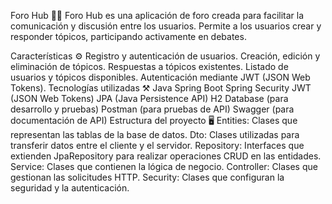 Foro Hub 👩‍💻
Foro Hub es una aplicación de foro creada para facilitar la comunicación y discusión entre los usuarios. Permite a los usuarios crear y responder tópicos, participando activamente en debates.

Características ⚙️
Registro y autenticación de usuarios.
Creación, edición y eliminación de tópicos.
Respuestas a tópicos existentes.
Listado de usuarios y tópicos disponibles.
Autenticación mediante JWT (JSON Web Tokens).
Tecnologías utilizadas ⚒️
Java
Spring Boot
Spring Security
JWT (JSON Web Tokens)
JPA (Java Persistence API)
H2 Database (para desarrollo y pruebas)
Postman (para pruebas de API)
Swagger (para documentación de API)
Estructura del proyecto 🖥️
Entities: Clases que representan las tablas de la base de datos.
Dto: Clases utilizadas para transferir datos entre el cliente y el servidor.
Repository: Interfaces que extienden JpaRepository para realizar operaciones CRUD en las entidades.
Service: Clases que contienen la lógica de negocio.
Controller: Clases que gestionan las solicitudes HTTP.
Security: Clases que configuran la seguridad y la autenticación.
